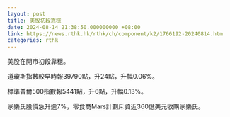 ```yaml
---
layout: post
title: 美股初段靠穩
date: 2024-08-14 21:38:50.000000000 +08:00
link: https://news.rthk.hk/rthk/ch/component/k2/1766192-20240814.htm
categories: rthk
---
```


美股在開市初段靠穩。

道瓊斯指數較早時報39790點，升24點，升幅0.06%。

標準普爾500指數報5441點，升6點，升幅0.13%。

家樂氏股價急升逾7%，零食商Mars計劃斥資近360億美元收購家樂氏。
